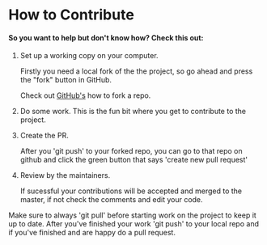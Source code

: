 <h1>How to Contribute</h1>
<h4>So you want to help but don't know how? Check this out: </h4>
<ol>
<li><p>Set up a working copy on your computer. </p>
 <p> Firstly you need a local fork of the the project, so go ahead and press the "fork" button in GitHub.</p> 
 <p>Check out <a href="https://help.github.com/articles/fork-a-repo/#step-2-create-a-local-clone-of-your-fork">GitHub's</a> how to fork a repo.</p></li>
<li> Do some work. This is the fun bit where you get to contribute to the project.</li>
<li> <p>Create the PR.</p>
<p>After you 'git push' to your forked repo, you can go to that repo on github and click the green button that says 'create new pull request'</p>
</li>
<li><p>Review by the maintainers.</p>
<p>If sucessful your contributions will be accepted and merged to the master, if not check the comments and edit your code.</p></li>
</ol>
<p> Make sure to always 'git pull' before starting work on the project to keep it up to date. After you've finished your work 'git push' to your local repo and if you've finished and are happy do a pull request. </p>
